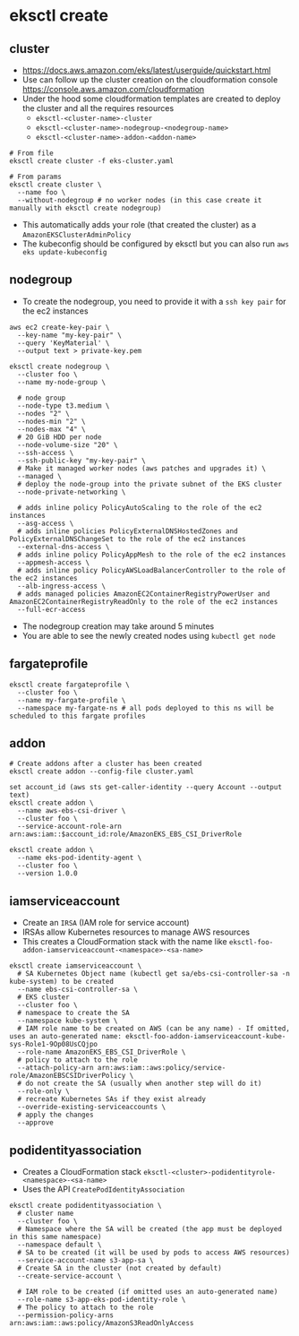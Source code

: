 # eksctl create

## cluster

- <https://docs.aws.amazon.com/eks/latest/userguide/quickstart.html>
- Use can follow up the cluster creation on the cloudformation console <https://console.aws.amazon.com/cloudformation>
- Under the hood some cloudformation templates are created to deploy the cluster and all the requires resources
  - `eksctl-<cluster-name>-cluster`
  - `eksctl-<cluster-name>-nodegroup-<nodegroup-name>`
  - `eksctl-<cluster-name>-addon-<addon-name>`

```shell
# From file
eksctl create cluster -f eks-cluster.yaml

# From params
eksctl create cluster \
  --name foo \
  --without-nodegroup # no worker nodes (in this case create it manually with eksctl create nodegroup)
```

- This automatically adds your role (that created the cluster) as a `AmazonEKSClusterAdminPolicy`
- The kubeconfig should be configured by eksctl but you can also run `aws eks update-kubeconfig`

## nodegroup

- To create the nodegroup, you need to provide it with a `ssh key pair` for the ec2 instances

```shell
aws ec2 create-key-pair \
  --key-name "my-key-pair" \
  --query 'KeyMaterial' \
  --output text > private-key.pem
```

```shell
eksctl create nodegroup \
  --cluster foo \
  --name my-node-group \

  # node group
  --node-type t3.medium \
  --nodes "2" \
  --nodes-min "2" \
  --nodes-max "4" \
  # 20 GiB HDD per node
  --node-volume-size "20" \
  --ssh-access \
  --ssh-public-key "my-key-pair" \
  # Make it managed worker nodes (aws patches and upgrades it) \
  --managed \
  # deploy the node-group into the private subnet of the EKS cluster
  --node-private-networking \

  # adds inline policy PolicyAutoScaling to the role of the ec2 instances
  --asg-access \
  # adds inline policies PolicyExternalDNSHostedZones and PolicyExternalDNSChangeSet to the role of the ec2 instances
  --external-dns-access \
  # adds inline policy PolicyAppMesh to the role of the ec2 instances
  --appmesh-access \
  # adds inline policy PolicyAWSLoadBalancerController to the role of the ec2 instances
  --alb-ingress-access \
  # adds managed policies AmazonEC2ContainerRegistryPowerUser and AmazonEC2ContainerRegistryReadOnly to the role of the ec2 instances
  --full-ecr-access
```

- The nodegroup creation may take around 5 minutes
- You are able to see the newly created nodes using `kubectl get node`

## fargateprofile

```shell
eksctl create fargateprofile \
  --cluster foo \
  --name my-fargate-profile \
  --namespace my-fargate-ns # all pods deployed to this ns will be scheduled to this fargate profiles
```

## addon

```shell
# Create addons after a cluster has been created
eksctl create addon --config-file cluster.yaml
```

```shell
set account_id (aws sts get-caller-identity --query Account --output text)
eksctl create addon \
  --name aws-ebs-csi-driver \
  --cluster foo \
  --service-account-role-arn arn:aws:iam::$account_id:role/AmazonEKS_EBS_CSI_DriverRole

eksctl create addon \
  --name eks-pod-identity-agent \
  --cluster foo \
  --version 1.0.0
```

## iamserviceaccount

- Create an `IRSA` (IAM role for service account)
- IRSAs allow Kubernetes resources to manage AWS resources
- This creates a CloudFormation stack with the name like `eksctl-foo-addon-iamserviceaccount-<namespace>-<sa-name>`

```shell
eksctl create iamserviceaccount \
  # SA Kubernetes Object name (kubectl get sa/ebs-csi-controller-sa -n kube-system) to be created
  --name ebs-csi-controller-sa \
  # EKS cluster
  --cluster foo \
  # namespace to create the SA
  --namespace kube-system \
  # IAM role name to be created on AWS (can be any name) - If omitted, uses an auto-generated name: eksctl-foo-addon-iamserviceaccount-kube-sys-Role1-9Op08UsCQjpo
  --role-name AmazonEKS_EBS_CSI_DriverRole \
  # policy to attach to the role
  --attach-policy-arn arn:aws:iam::aws:policy/service-role/AmazonEBSCSIDriverPolicy \
  # do not create the SA (usually when another step will do it)
  --role-only \
  # recreate Kubernetes SAs if they exist already
  --override-existing-serviceaccounts \
  # apply the changes
  --approve
```

## podidentityassociation

- Creates a CloudFormation stack `eksctl-<cluster>-podidentityrole-<namespace>-<sa-name>`
- Uses the API `CreatePodIdentityAssociation`

```shell
eksctl create podidentityassociation \
  # cluster name
  --cluster foo \
  # Namespace where the SA will be created (the app must be deployed in this same namespace)
  --namespace default \
  # SA to be created (it will be used by pods to access AWS resources)
  --service-account-name s3-app-sa \
  # Create SA in the cluster (not created by default)
  --create-service-account \

  # IAM role to be created (if omitted uses an auto-generated name)
  --role-name s3-app-eks-pod-identity-role \
  # The policy to attach to the role
  --permission-policy-arns arn:aws:iam::aws:policy/AmazonS3ReadOnlyAccess
```
